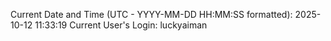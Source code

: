Current Date and Time (UTC - YYYY-MM-DD HH:MM:SS formatted): 2025-10-12 11:33:19
Current User's Login: luckyaiman
